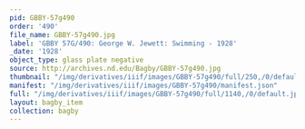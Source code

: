 ```yaml
---
pid: GBBY-57g490
order: '490'
file_name: GBBY-57g490.jpg
label: 'GBBY 57G/490: George W. Jewett: Swimming - 1928'
_date: '1928'
object_type: glass plate negative
source: http://archives.nd.edu/Bagby/GBBY-57g490.jpg
thumbnail: "/img/derivatives/iiif/images/GBBY-57g490/full/250,/0/default.jpg"
manifest: "/img/derivatives/iiif/images/GBBY-57g490/manifest.json"
full: "/img/derivatives/iiif/images/GBBY-57g490/full/1140,/0/default.jpg"
layout: bagby_item
collection: bagby
---
```

